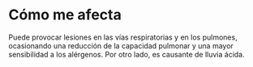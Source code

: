 #  Cómo me afecta

Puede provocar lesiones en las vías respiratorias y en los pulmones, ocasionando una reducción de la capacidad pulmonar y una mayor sensibilidad a los alérgenos. Por otro lado, es causante de lluvia ácida.
